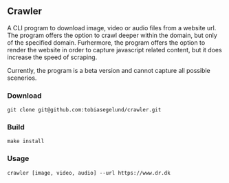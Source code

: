 ## Crawler

A CLI program to download image, video or audio files from a website url. The program
offers the option to crawl deeper within the domain, but only of the specified domain. Furhermore,
the program offers the option to render the website in order to capture javascript related
content, but it does increase the speed of scraping.

Currently, the program is a beta version and cannot capture all possible scenerios.

### Download
```console
git clone git@github.com:tobiasegelund/crawler.git
```

### Build
```console
make install
```

### Usage
```console
crawler [image, video, audio] --url https://www.dr.dk
```